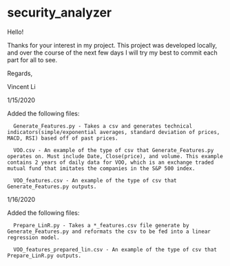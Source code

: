 # security_analyzer

Hello!

Thanks for your interest in my project.
This project was developed locally, and over the course of the next few days I will try my best to commit each part for all to see.

Regards,

Vincent Li

1/15/2020

Added the following files:

      Generate_Features.py - Takes a csv and generates technical indicators(simple/exponential averages, standard deviation of prices, MACD, RSI) based off of past prices.
      
      VOO.csv - An example of the type of csv that Generate_Features.py operates on. Must include Date, Close(price), and volume. This example contains 2 years of daily data for VOO, which is an exchange traded mutual fund that imitates the companies in the S&P 500 index.
      
      VOO_features.csv - An example of the type of csv that Generate_Features.py outputs.

1/16/2020

Added the following files:

      Prepare_LinR.py - Takes a *_features.csv file generate by Generate_Features.py and reformats the csv to be fed into a linear regression model.
      
      VOO_features_prepared_lin.csv - An example of the type of csv that Prepare_LinR.py outputs.
